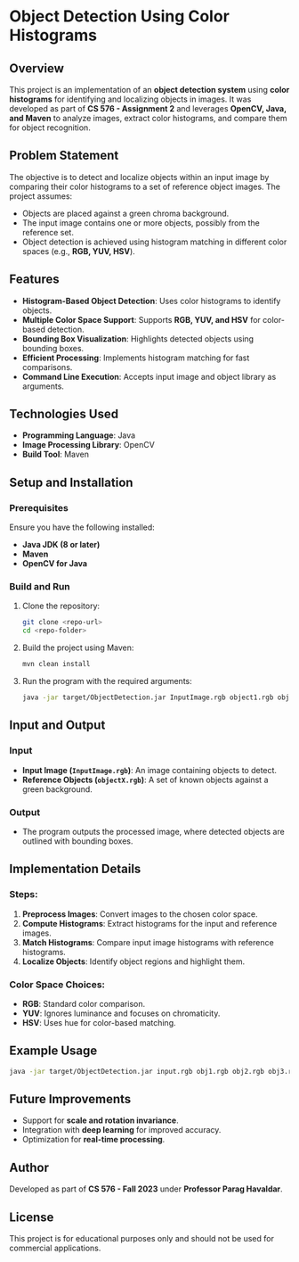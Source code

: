 # Object Detection Using Color Histograms

## Overview
This project is an implementation of an **object detection system** using **color histograms** for identifying and localizing objects in images. It was developed as part of **CS 576 - Assignment 2** and leverages **OpenCV, Java, and Maven** to analyze images, extract color histograms, and compare them for object recognition.

## Problem Statement
The objective is to detect and localize objects within an input image by comparing their color histograms to a set of reference object images. The project assumes:
- Objects are placed against a green chroma background.
- The input image contains one or more objects, possibly from the reference set.
- Object detection is achieved using histogram matching in different color spaces (e.g., **RGB, YUV, HSV**).

## Features
- **Histogram-Based Object Detection**: Uses color histograms to identify objects.
- **Multiple Color Space Support**: Supports **RGB, YUV, and HSV** for color-based detection.
- **Bounding Box Visualization**: Highlights detected objects using bounding boxes.
- **Efficient Processing**: Implements histogram matching for fast comparisons.
- **Command Line Execution**: Accepts input image and object library as arguments.

## Technologies Used
- **Programming Language**: Java
- **Image Processing Library**: OpenCV
- **Build Tool**: Maven

## Setup and Installation
### Prerequisites
Ensure you have the following installed:
- **Java JDK (8 or later)**
- **Maven**
- **OpenCV for Java**

### Build and Run
1. Clone the repository:
   ```sh
   git clone <repo-url>
   cd <repo-folder>
   ```
2. Build the project using Maven:
   ```sh
   mvn clean install
   ```
3. Run the program with the required arguments:
   ```sh
   java -jar target/ObjectDetection.jar InputImage.rgb object1.rgb object2.rgb ... objectN.rgb
   ```

## Input and Output
### Input
- **Input Image (`InputImage.rgb`)**: An image containing objects to detect.
- **Reference Objects (`objectX.rgb`)**: A set of known objects against a green background.

### Output
- The program outputs the processed image, where detected objects are outlined with bounding boxes.

## Implementation Details
### Steps:
1. **Preprocess Images**: Convert images to the chosen color space.
2. **Compute Histograms**: Extract histograms for the input and reference images.
3. **Match Histograms**: Compare input image histograms with reference histograms.
4. **Localize Objects**: Identify object regions and highlight them.

### Color Space Choices:
- **RGB**: Standard color comparison.
- **YUV**: Ignores luminance and focuses on chromaticity.
- **HSV**: Uses hue for color-based matching.

## Example Usage
```sh
java -jar target/ObjectDetection.jar input.rgb obj1.rgb obj2.rgb obj3.rgb
```

## Future Improvements
- Support for **scale and rotation invariance**.
- Integration with **deep learning** for improved accuracy.
- Optimization for **real-time processing**.

## Author
Developed as part of **CS 576 - Fall 2023** under **Professor Parag Havaldar**.

## License
This project is for educational purposes only and should not be used for commercial applications.


